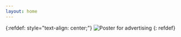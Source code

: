 ```yaml
---
layout: home
---
```

{:refdef: style="text-align: center;"}
![Poster for advertising]({{site.baseurl}}/images/Plant-Evolution-Poster-1.png)
{: refdef}